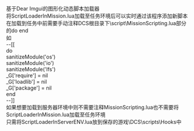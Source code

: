 基于Dear Imgui的图形化动态脚本加载器  
将ScriptLoaderInMission.lua加载至任务环境后可以实时通过该程序添加新脚本  
在加载到任务中前需要手动注释DCS根目录下\script\MissionScripting.lua部分的do end  
如  
--[[  
do  
	sanitizeModule('os')  
	sanitizeModule('io')  
	sanitizeModule('lfs')  
	_G['require'] = nil  
	_G['loadlib'] = nil  
	_G['package'] = nil  
end  
--]]  
如果想要加载到服务器环境中则不需要注释MissionScripting.lua也不需要将ScriptLoaderInMission.lua加载至任务环境  
只需将ScriptLoaderInServerENV.lua放到保存的游戏\DCS\scripts\Hooks中  
